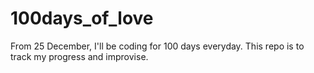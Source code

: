 # 100days_of_love
 From 25 December, I'll be coding for 100 days everyday. This repo is to track my progress and improvise.

